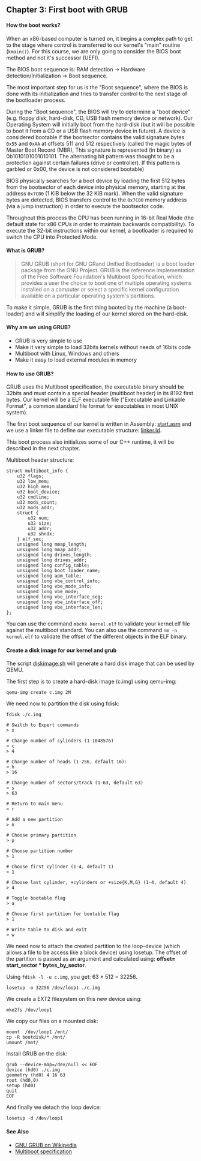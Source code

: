 ## Chapter 3: First boot with GRUB

#### How the boot works?

When an x86-based computer is turned on, it begins a complex path to get to the stage where control is transferred to our kernel's "main" routine (`kmain()`). For this course, we are only going to consider the BIOS boot method and not it's successor (UEFI).

The BIOS boot sequence is: RAM detection -> Hardware detection/Initialization -> Boot sequence.

The most important step for us is the "Boot sequence", where the BIOS is done with its initialization and tries to transfer control to the next stage of the bootloader process.

During the "Boot sequence", the BIOS will try to determine a "boot device" (e.g. floppy disk, hard-disk, CD, USB flash memory device or network). Our Operating System will initially boot from the hard-disk (but it will be possible to boot it from a CD or a USB flash memory device in future). A device is considered bootable if the bootsector contains the valid signature bytes `0x55` and `0xAA` at offsets 511 and 512 respectively (called the magic bytes of Master Boot Record (MBR), This signature is represented (in binary) as 0b1010101001010101. The alternating bit pattern was thought to be a protection against certain failures (drive or controller). If this pattern is garbled or 0x00, the device is not considered bootable)

BIOS physically searches for a boot device by loading the first 512 bytes from the bootsector of each device into physical memory, starting at the address `0x7C00` (1 KiB below the 32 KiB mark). When the valid signature bytes are detected, BIOS transfers control to the `0x7C00` memory address (via a jump instruction) in order to execute the bootsector code.

Throughout this process the CPU has been running in 16-bit Real Mode (the default state for x86 CPUs in order to maintain backwards compatibility). To execute the 32-bit instructions within our kernel, a bootloader is required to switch the CPU into Protected Mode.

#### What is GRUB?

> GNU GRUB (short for GNU GRand Unified Bootloader) is a boot loader package from the GNU Project. GRUB is the reference implementation of the Free Software Foundation's Multiboot Specification, which provides a user the choice to boot one of multiple operating systems installed on a computer or select a specific kernel configuration available on a particular operating system's partitions.

To make it simple, GRUB is the first thing booted by the machine (a boot-loader) and will simplify the loading of our kernel stored on the hard-disk.

#### Why are we using GRUB?

* GRUB is very simple to use
* Make it very simple to load 32bits kernels without needs of 16bits code
* Multiboot with Linux, Windows and others
* Make it easy to load external modules in memory

#### How to use GRUB?

GRUB uses the Multiboot specification, the executable binary should be 32bits and must contain a special header (multiboot header) in its 8192 first bytes. Our kernel will be a ELF executable file ("Executable and Linkable Format", a common standard file format for executables in most UNIX system).

The first boot sequence of our kernel is written in Assembly: [start.asm](https://github.com/SamyPesse/How-to-Make-a-Computer-Operating-System/blob/master/src/kernel/arch/x86/start.asm) and we use a linker file to define our executable structure: [linker.ld](https://github.com/SamyPesse/How-to-Make-a-Computer-Operating-System/blob/master/src/kernel/arch/x86/linker.ld).

This boot process also initializes some of our C++ runtime, it will be described in the next chapter.

Multiboot header structure:

```
struct multiboot_info {
	u32 flags;
	u32 low_mem;
	u32 high_mem;
	u32 boot_device;
	u32 cmdline;
	u32 mods_count;
	u32 mods_addr;
	struct {
		u32 num;
		u32 size;
		u32 addr;
		u32 shndx;
	} elf_sec;
	unsigned long mmap_length;
	unsigned long mmap_addr;
	unsigned long drives_length;
	unsigned long drives_addr;
	unsigned long config_table;
	unsigned long boot_loader_name;
	unsigned long apm_table;
	unsigned long vbe_control_info;
	unsigned long vbe_mode_info;
	unsigned long vbe_mode;
	unsigned long vbe_interface_seg;
	unsigned long vbe_interface_off;
	unsigned long vbe_interface_len;
};
```

You can use the command ```mbchk kernel.elf``` to validate your kernel.elf file against the multiboot standard. You can also use the command ```nm -n kernel.elf``` to validate the offset of the different objects in the ELF binary.

#### Create a disk image for our kernel and grub

The script [diskimage.sh](https://github.com/SamyPesse/How-to-Make-a-Computer-Operating-System/blob/master/src/sdk/diskimage.sh) will generate a hard disk image that can be used by QEMU.

The first step is to create a hard-disk image (c.img) using qemu-img:

```
qemu-img create c.img 2M
```

We need now to partition the disk using fdisk:

```
fdisk ./c.img

# Switch to Expert commands
> x

# Change number of cylinders (1-1048576)
> c
> 4

# Change number of heads (1-256, default 16):
> h
> 16

# Change number of sectors/track (1-63, default 63)
> s
> 63

# Return to main menu
> r

# Add a new partition
> n

# Choose primary partition
> p

# Choose partition number
> 1

# Choose first cylinder (1-4, default 1)
> 1

# Choose last cylinder, +cylinders or +size{K,M,G} (1-4, default 4)
> 4

# Toggle bootable flag
> a

# Choose first partition for bootable flag
> 1

# Write table to disk and exit
> w
```

We need now to attach the created partition to the loop-device (which allows a file to be access like a block device) using losetup. The offset of the partition is passed as an argument and calculated using: **offset= start_sector * bytes_by_sector**.

Using ```fdisk -l -u c.img```, you get: 63 * 512 = 32256.

```
losetup -o 32256 /dev/loop1 ./c.img
```

We create a EXT2 filesystem on this new device using:

```
mke2fs /dev/loop1
```

We copy our files on a mounted disk:

```
mount  /dev/loop1 /mnt/
cp -R bootdisk/* /mnt/
umount /mnt/
```

Install GRUB on the disk:

```
grub --device-map=/dev/null << EOF
device (hd0) ./c.img
geometry (hd0) 4 16 63
root (hd0,0)
setup (hd0)
quit
EOF
```

And finally we detach the loop device:

```
losetup -d /dev/loop1
```

#### See Also

* [GNU GRUB on Wikipedia](http://en.wikipedia.org/wiki/GNU_GRUB)
* [Multiboot specification](https://www.gnu.org/software/grub/manual/multiboot/multiboot.html)
